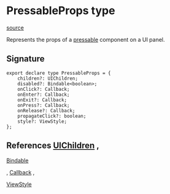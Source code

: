 # PressableProps type

[source](https://developers.meta.com/horizon-worlds/reference/2.0.0/ui_pressableprops)

Represents the props of a [pressable](/horizon-worlds/reference/2.0.0/ui_pressable) component on a UI panel.

## Signature

```
export declare type PressableProps = {
    children?: UIChildren;
    disabled?: Bindable<boolean>;
    onClick?: Callback;
    onEnter?: Callback;
    onExit?: Callback;
    onPress?: Callback;
    onRelease?: Callback;
    propagateClick?: boolean;
    style?: ViewStyle;
};
```

## References [UIChildren](/horizon-worlds/reference/2.0.0/ui_uichildren) , 

[Bindable](/horizon-worlds/reference/2.0.0/ui_bindable)

, [Callback](/horizon-worlds/reference/2.0.0/ui_callback) , 

[ViewStyle](/horizon-worlds/reference/2.0.0/ui_viewstyle)